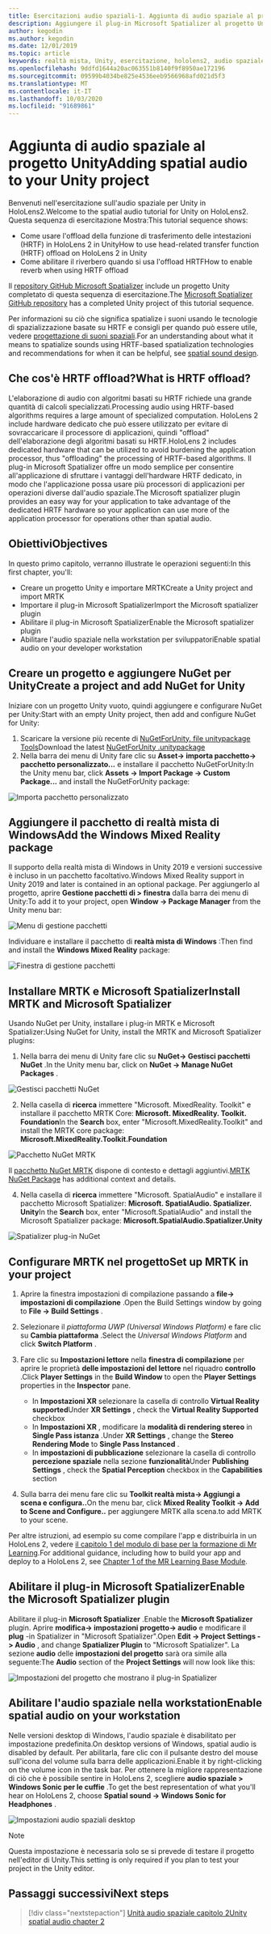 ```yaml
---
title: Esercitazioni audio spaziali-1. Aggiunta di audio spaziale al progetto
description: Aggiungere il plug-in Microsoft Spatializer al progetto Unity per accedere a HoloLens 2 HRTF hardware offload.
author: kegodin
ms.author: kegodin
ms.date: 12/01/2019
ms.topic: article
keywords: realtà mista, Unity, esercitazione, hololens2, audio spaziale
ms.openlocfilehash: 9ddfd1644a20ac063551b8140f9f8950ae172196
ms.sourcegitcommit: 09599b4034be825e4536eeb9566968afd021d5f3
ms.translationtype: MT
ms.contentlocale: it-IT
ms.lasthandoff: 10/03/2020
ms.locfileid: "91689861"
---
```

# <a name="adding-spatial-audio-to-your-unity-project"></a><span data-ttu-id="aeae2-105">Aggiunta di audio spaziale al progetto Unity</span><span class="sxs-lookup"><span data-stu-id="aeae2-105">Adding spatial audio to your Unity project</span></span>

<span data-ttu-id="aeae2-106">Benvenuti nell'esercitazione sull'audio spaziale per Unity in HoloLens2.</span><span class="sxs-lookup"><span data-stu-id="aeae2-106">Welcome to the spatial audio tutorial for Unity on HoloLens2.</span></span> <span data-ttu-id="aeae2-107">Questa sequenza di esercitazione Mostra:</span><span class="sxs-lookup"><span data-stu-id="aeae2-107">This tutorial sequence shows:</span></span>
* <span data-ttu-id="aeae2-108">Come usare l'offload della funzione di trasferimento delle intestazioni (HRTF) in HoloLens 2 in Unity</span><span class="sxs-lookup"><span data-stu-id="aeae2-108">How to use head-related transfer function (HRTF) offload on HoloLens 2 in Unity</span></span>
* <span data-ttu-id="aeae2-109">Come abilitare il riverbero quando si usa l'offload HRTF</span><span class="sxs-lookup"><span data-stu-id="aeae2-109">How to enable reverb when using HRTF offload</span></span>

<span data-ttu-id="aeae2-110">Il [repository GitHub Microsoft Spatializer](https://github.com/microsoft/spatialaudio-unity) include un progetto Unity completato di questa sequenza di esercitazione.</span><span class="sxs-lookup"><span data-stu-id="aeae2-110">The [Microsoft Spatializer GitHub repository](https://github.com/microsoft/spatialaudio-unity) has a completed Unity project of this tutorial sequence.</span></span> 

<span data-ttu-id="aeae2-111">Per informazioni su ciò che significa spatialize i suoni usando le tecnologie di spazializzazione basate su HRTF e consigli per quando può essere utile, vedere [progettazione di suoni spaziali](https://docs.microsoft.com/windows/mixed-reality/spatial-sound-design).</span><span class="sxs-lookup"><span data-stu-id="aeae2-111">For an understanding about what it means to spatialize sounds using HRTF-based spatialization technologies and recommendations for when it can be helpful, see [spatial sound design](https://docs.microsoft.com/windows/mixed-reality/spatial-sound-design).</span></span>

## <a name="what-is-hrtf-offload"></a><span data-ttu-id="aeae2-112">Che cos'è HRTF offload?</span><span class="sxs-lookup"><span data-stu-id="aeae2-112">What is HRTF offload?</span></span>
<span data-ttu-id="aeae2-113">L'elaborazione di audio con algoritmi basati su HRTF richiede una grande quantità di calcoli specializzati.</span><span class="sxs-lookup"><span data-stu-id="aeae2-113">Processing audio using HRTF-based algorithms requires a large amount of specialized computation.</span></span> <span data-ttu-id="aeae2-114">HoloLens 2 include hardware dedicato che può essere utilizzato per evitare di sovraccaricare il processore di applicazioni, quindi "offload" dell'elaborazione degli algoritmi basati su HRTF.</span><span class="sxs-lookup"><span data-stu-id="aeae2-114">HoloLens 2 includes dedicated hardware that can be utilized to avoid burdening the application processor, thus "offloading" the processing of HRTF-based algorithms.</span></span>  <span data-ttu-id="aeae2-115">Il plug-in Microsoft Spatializer offre un modo semplice per consentire all'applicazione di sfruttare i vantaggi dell'hardware HRTF dedicato, in modo che l'applicazione possa usare più processori di applicazioni per operazioni diverse dall'audio spaziale.</span><span class="sxs-lookup"><span data-stu-id="aeae2-115">The Microsoft spatializer plugin provides an easy way for your application to take advantage of the dedicated HRTF hardware so your application can use more of the application processor for operations other than spatial audio.</span></span>

## <a name="objectives"></a><span data-ttu-id="aeae2-116">Obiettivi</span><span class="sxs-lookup"><span data-stu-id="aeae2-116">Objectives</span></span>
<span data-ttu-id="aeae2-117">In questo primo capitolo, verranno illustrate le operazioni seguenti:</span><span class="sxs-lookup"><span data-stu-id="aeae2-117">In this first chapter, you'll:</span></span>
* <span data-ttu-id="aeae2-118">Creare un progetto Unity e importare MRTK</span><span class="sxs-lookup"><span data-stu-id="aeae2-118">Create a Unity project and import MRTK</span></span>
* <span data-ttu-id="aeae2-119">Importare il plug-in Microsoft Spatializer</span><span class="sxs-lookup"><span data-stu-id="aeae2-119">Import the Microsoft spatializer plugin</span></span>
* <span data-ttu-id="aeae2-120">Abilitare il plug-in Microsoft Spatializer</span><span class="sxs-lookup"><span data-stu-id="aeae2-120">Enable the Microsoft spatializer plugin</span></span>
* <span data-ttu-id="aeae2-121">Abilitare l'audio spaziale nella workstation per sviluppatori</span><span class="sxs-lookup"><span data-stu-id="aeae2-121">Enable spatial audio on your developer workstation</span></span>

## <a name="create-a-project-and-add-nuget-for-unity"></a><span data-ttu-id="aeae2-122">Creare un progetto e aggiungere NuGet per Unity</span><span class="sxs-lookup"><span data-stu-id="aeae2-122">Create a project and add NuGet for Unity</span></span>
<span data-ttu-id="aeae2-123">Iniziare con un progetto Unity vuoto, quindi aggiungere e configurare NuGet per Unity:</span><span class="sxs-lookup"><span data-stu-id="aeae2-123">Start with an empty Unity project, then add and configure NuGet for Unity:</span></span>
1. <span data-ttu-id="aeae2-124">Scaricare la versione più recente di [NuGetForUnity. file unitypackage Tools](https://github.com/GlitchEnzo/NuGetForUnity/releases/latest)</span><span class="sxs-lookup"><span data-stu-id="aeae2-124">Download the latest [NuGetForUnity .unitypackage](https://github.com/GlitchEnzo/NuGetForUnity/releases/latest)</span></span>
2. <span data-ttu-id="aeae2-125">Nella barra dei menu di Unity fare clic su **Asset-> importa pacchetto-> pacchetto personalizzato...** e installare il pacchetto NuGetForUnity:</span><span class="sxs-lookup"><span data-stu-id="aeae2-125">In the Unity menu bar, click **Assets -> Import Package -> Custom Package...** and install the NuGetForUnity package:</span></span>

![Importa pacchetto personalizzato](images/spatial-audio/import-custom-package.png)

## <a name="add-the-windows-mixed-reality-package"></a><span data-ttu-id="aeae2-127">Aggiungere il pacchetto di realtà mista di Windows</span><span class="sxs-lookup"><span data-stu-id="aeae2-127">Add the Windows Mixed Reality package</span></span>
<span data-ttu-id="aeae2-128">Il supporto della realtà mista di Windows in Unity 2019 e versioni successive è incluso in un pacchetto facoltativo.</span><span class="sxs-lookup"><span data-stu-id="aeae2-128">Windows Mixed Reality support in Unity 2019 and later is contained in an optional package.</span></span> <span data-ttu-id="aeae2-129">Per aggiungerlo al progetto, aprire **Gestione pacchetti di > finestra** dalla barra dei menu di Unity:</span><span class="sxs-lookup"><span data-stu-id="aeae2-129">To add it to your project, open **Window -> Package Manager** from the Unity menu bar:</span></span>

![Menu di gestione pacchetti](images/spatial-audio/package-manager-menu.png)

<span data-ttu-id="aeae2-131">Individuare e installare il pacchetto di **realtà mista di Windows** :</span><span class="sxs-lookup"><span data-stu-id="aeae2-131">Then find and install the **Windows Mixed Reality** package:</span></span>

![Finestra di gestione pacchetti](images/spatial-audio/package-manager-window.png)

## <a name="install-mrtk-and-microsoft-spatializer"></a><span data-ttu-id="aeae2-133">Installare MRTK e Microsoft Spatializer</span><span class="sxs-lookup"><span data-stu-id="aeae2-133">Install MRTK and Microsoft Spatializer</span></span>
<span data-ttu-id="aeae2-134">Usando NuGet per Unity, installare i plug-in MRTK e Microsoft Spatializer:</span><span class="sxs-lookup"><span data-stu-id="aeae2-134">Using NuGet for Unity, install the MRTK and Microsoft Spatializer plugins:</span></span>
1. <span data-ttu-id="aeae2-135">Nella barra dei menu di Unity fare clic su **NuGet-> Gestisci pacchetti NuGet** .</span><span class="sxs-lookup"><span data-stu-id="aeae2-135">In the Unity menu bar, click on **NuGet -> Manage NuGet Packages** .</span></span>

![Gestisci pacchetti NuGet](images/spatial-audio/manage-nuget-packages.png)

2. <span data-ttu-id="aeae2-137">Nella casella di **ricerca** immettere "Microsoft. MixedReality. Toolkit" e installare il pacchetto MRTK Core: **Microsoft. MixedReality. Toolkit. Foundation**</span><span class="sxs-lookup"><span data-stu-id="aeae2-137">In the **Search** box, enter "Microsoft.MixedReality.Toolkit" and install the MRTK core package: **Microsoft.MixedReality.Toolkit.Foundation**</span></span>

![Pacchetto NuGet MRTK](images/spatial-audio/mrtk-nuget-package.png)

<span data-ttu-id="aeae2-139">Il [pacchetto NuGet MRTK](https://microsoft.github.io/MixedRealityToolkit-Unity/Documentation/MRTKNuGetPackage.html) dispone di contesto e dettagli aggiuntivi.</span><span class="sxs-lookup"><span data-stu-id="aeae2-139">[MRTK NuGet Package](https://microsoft.github.io/MixedRealityToolkit-Unity/Documentation/MRTKNuGetPackage.html) has additional context and details.</span></span>

4. <span data-ttu-id="aeae2-140">Nella casella di **ricerca** immettere "Microsoft. SpatialAudio" e installare il pacchetto Microsoft Spatializer: **Microsoft. SpatialAudio. Spatializer. Unity**</span><span class="sxs-lookup"><span data-stu-id="aeae2-140">In the **Search** box, enter "Microsoft.SpatialAudio" and install the Microsoft Spatializer package: **Microsoft.SpatialAudio.Spatializer.Unity**</span></span>

![Spatializer plug-in NuGet](images/spatial-audio/spatializer-plugin-nuget.png)

## <a name="set-up-mrtk-in-your-project"></a><span data-ttu-id="aeae2-142">Configurare MRTK nel progetto</span><span class="sxs-lookup"><span data-stu-id="aeae2-142">Set up MRTK in your project</span></span>

1. <span data-ttu-id="aeae2-143">Aprire la finestra impostazioni di compilazione passando a **file-> impostazioni di compilazione** .</span><span class="sxs-lookup"><span data-stu-id="aeae2-143">Open the Build Settings window by going to **File -> Build Settings** .</span></span>

2. <span data-ttu-id="aeae2-144">Selezionare il _piattaforma UWP (Universal Windows Platform)_ e fare clic su **Cambia piattaforma** .</span><span class="sxs-lookup"><span data-stu-id="aeae2-144">Select the _Universal Windows Platform_ and click **Switch Platform** .</span></span>

3. <span data-ttu-id="aeae2-145">Fare clic su **Impostazioni lettore** nella **finestra di compilazione** per aprire le proprietà **delle impostazioni del lettore** nel riquadro **controllo** .</span><span class="sxs-lookup"><span data-stu-id="aeae2-145">Click **Player Settings** in the **Build Window** to open the **Player Settings** properties in the **Inspector** pane.</span></span>
    * <span data-ttu-id="aeae2-146">In **Impostazioni XR** selezionare la casella di controllo **Virtual Reality supported**</span><span class="sxs-lookup"><span data-stu-id="aeae2-146">Under **XR Settings** , check the **Virtual Reality Supported** checkbox</span></span>
    * <span data-ttu-id="aeae2-147">In **Impostazioni XR** , modificare la **modalità di rendering stereo** in **Single Pass istanza** .</span><span class="sxs-lookup"><span data-stu-id="aeae2-147">Under **XR Settings** , change the **Stereo Rendering Mode** to **Single Pass Instanced** .</span></span>
    * <span data-ttu-id="aeae2-148">In **impostazioni di pubblicazione** selezionare la casella di controllo **percezione spaziale** nella sezione **funzionalità**</span><span class="sxs-lookup"><span data-stu-id="aeae2-148">Under **Publishing Settings** , check the **Spatial Perception** checkbox in the **Capabilities** section</span></span>

4. <span data-ttu-id="aeae2-149">Sulla barra dei menu fare clic su **Toolkit realtà mista-> Aggiungi a scena e configura..**</span><span class="sxs-lookup"><span data-stu-id="aeae2-149">On the menu bar, click **Mixed Reality Toolkit -> Add to Scene and Configure..**</span></span> <span data-ttu-id="aeae2-150">per aggiungere MRTK alla scena.</span><span class="sxs-lookup"><span data-stu-id="aeae2-150">to add MRTK to your scene.</span></span>

<span data-ttu-id="aeae2-151">Per altre istruzioni, ad esempio su come compilare l'app e distribuirla in un HoloLens 2, vedere [il capitolo 1 del modulo di base per la formazione di Mr Learning](../../../mrlearning-base-ch1.md).</span><span class="sxs-lookup"><span data-stu-id="aeae2-151">For additional guidance, including how to build your app and deploy to a HoloLens 2, see [Chapter 1 of the MR Learning Base Module](../../../mrlearning-base-ch1.md).</span></span>

## <a name="enable-the-microsoft-spatializer-plugin"></a><span data-ttu-id="aeae2-152">Abilitare il plug-in Microsoft Spatializer</span><span class="sxs-lookup"><span data-stu-id="aeae2-152">Enable the Microsoft Spatializer plugin</span></span>
<span data-ttu-id="aeae2-153">Abilitare il plug-in **Microsoft Spatializer** .</span><span class="sxs-lookup"><span data-stu-id="aeae2-153">Enable the **Microsoft Spatializer** plugin.</span></span> <span data-ttu-id="aeae2-154">Aprire **modifica-> impostazioni progetto-> audio** e modificare il **plug** -in Spatializer in "Microsoft Spatializer".</span><span class="sxs-lookup"><span data-stu-id="aeae2-154">Open **Edit -> Project Settings -> Audio** , and change **Spatializer Plugin** to "Microsoft Spatializer".</span></span> <span data-ttu-id="aeae2-155">La sezione **audio** delle **impostazioni del progetto** sarà ora simile alla seguente:</span><span class="sxs-lookup"><span data-stu-id="aeae2-155">The **Audio** section of the **Project Settings** will now look like this:</span></span>

![Impostazioni del progetto che mostrano il plug-in Spatializer](images/spatial-audio/project-settings.png)

## <a name="enable-spatial-audio-on-your-workstation"></a><span data-ttu-id="aeae2-157">Abilitare l'audio spaziale nella workstation</span><span class="sxs-lookup"><span data-stu-id="aeae2-157">Enable spatial audio on your workstation</span></span>
<span data-ttu-id="aeae2-158">Nelle versioni desktop di Windows, l'audio spaziale è disabilitato per impostazione predefinita.</span><span class="sxs-lookup"><span data-stu-id="aeae2-158">On desktop versions of Windows, spatial audio is disabled by default.</span></span> <span data-ttu-id="aeae2-159">Per abilitarla, fare clic con il pulsante destro del mouse sull'icona del volume sulla barra delle applicazioni.</span><span class="sxs-lookup"><span data-stu-id="aeae2-159">Enable it by right-clicking on the volume icon in the task bar.</span></span> <span data-ttu-id="aeae2-160">Per ottenere la migliore rappresentazione di ciò che è possibile sentire in HoloLens 2, scegliere **audio spaziale > Windows Sonic per le cuffie** .</span><span class="sxs-lookup"><span data-stu-id="aeae2-160">To get the best representation of what you'll hear on HoloLens 2, choose **Spatial sound -> Windows Sonic for Headphones** .</span></span>

![Impostazioni audio spaziali desktop](images/spatial-audio/desktop-audio-settings.png)

> [!NOTE]
> <span data-ttu-id="aeae2-162">Questa impostazione è necessaria solo se si prevede di testare il progetto nell'editor di Unity.</span><span class="sxs-lookup"><span data-stu-id="aeae2-162">This setting is only required if you plan to test your project in the Unity editor.</span></span>

## <a name="next-steps"></a><span data-ttu-id="aeae2-163">Passaggi successivi</span><span class="sxs-lookup"><span data-stu-id="aeae2-163">Next steps</span></span>

> [!div class="nextstepaction"]
> [<span data-ttu-id="aeae2-164">Unità audio spaziale capitolo 2</span><span class="sxs-lookup"><span data-stu-id="aeae2-164">Unity spatial audio chapter 2</span></span>](unity-spatial-audio-ch2.md)

